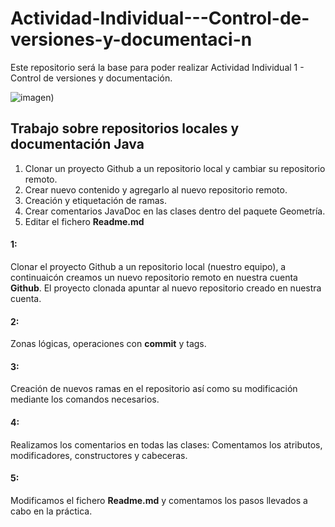 # Actividad-Individual---Control-de-versiones-y-documentaci-n
Este repositorio será la base para poder realizar Actividad Individual 1 - Control de versiones y documentación.

![imagen](https://www.konakart.com/wp-content/uploads/2014/11/javadoc.png))

## Trabajo sobre repositorios locales y documentación Java

1. Clonar un proyecto Github a un repositorio local y cambiar su repositorio remoto.
2. Crear nuevo contenido y agregarlo al nuevo repositorio remoto.
3. Creación y etiquetación de ramas.
4. Crear comentarios JavaDoc en las clases dentro del paquete Geometría.
5. Editar el fichero **Readme.md**

#### 1:

Clonar el proyecto Github a un repositorio local (nuestro equipo), a continuaicón creamos un nuevo repositorio remoto en nuestra cuenta **Github**. El proyecto clonada apuntar al nuevo repositorio creado en nuestra cuenta.

#### 2:

Zonas lógicas, operaciones con **commit** y tags.

#### 3:

Creación de nuevos ramas en el repositorio así como su modificación mediante los comandos necesarios.

#### 4:

Realizamos los comentarios en todas las clases: Comentamos los atributos, modificadores, constructores y cabeceras.

#### 5:

Modificamos el fichero **Readme.md** y comentamos los pasos llevados a cabo en la práctica. 